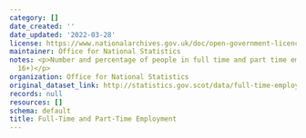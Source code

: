 ```yaml
---
category: []
date_created: ''
date_updated: '2022-03-28'
license: https://www.nationalarchives.gov.uk/doc/open-government-licence/version/3/
maintainer: Office for National Statistics
notes: <p>Number and percentage of people in full time and part time employment (aged
  16+)</p>
organization: Office for National Statistics
original_dataset_link: http://statistics.gov.scot/data/full-time-employment
records: null
resources: []
schema: default
title: Full-Time and Part-Time Employment
---
```

